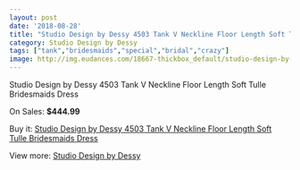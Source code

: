 ```yaml
---
layout: post
date: '2018-08-28'
title: "Studio Design by Dessy 4503 Tank V Neckline Floor Length Soft Tulle Bridesmaids Dress"
category: Studio Design by Dessy
tags: ["tank","bridesmaids","special","bridal","crazy"]
image: http://img.eudances.com/18667-thickbox_default/studio-design-by-dessy-4503-tank-v-neckline-floor-length-soft-tulle-bridesmaids-dress.jpg
---
```

Studio Design by Dessy 4503 Tank V Neckline Floor Length Soft Tulle Bridesmaids Dress

On Sales: **$444.99**
<a href="https://www.eudances.com/en/studio-design-by-dessy/5550-studio-design-by-dessy-4503-tank-v-neckline-floor-length-soft-tulle-bridesmaids-dress.html"><amp-img layout="responsive" width="600" height="600" src="//img.eudances.com/18667-thickbox_default/studio-design-by-dessy-4503-tank-v-neckline-floor-length-soft-tulle-bridesmaids-dress.jpg" alt="Studio Design by Dessy 4503 Tank V Neckline Floor Length Soft Tulle Bridesmaids Dress 0" /></a>
<a href="https://www.eudances.com/en/studio-design-by-dessy/5550-studio-design-by-dessy-4503-tank-v-neckline-floor-length-soft-tulle-bridesmaids-dress.html"><amp-img layout="responsive" width="600" height="600" src="//img.eudances.com/18668-thickbox_default/studio-design-by-dessy-4503-tank-v-neckline-floor-length-soft-tulle-bridesmaids-dress.jpg" alt="Studio Design by Dessy 4503 Tank V Neckline Floor Length Soft Tulle Bridesmaids Dress 1" /></a>

Buy it: [Studio Design by Dessy 4503 Tank V Neckline Floor Length Soft Tulle Bridesmaids Dress](https://www.eudances.com/en/studio-design-by-dessy/5550-studio-design-by-dessy-4503-tank-v-neckline-floor-length-soft-tulle-bridesmaids-dress.html "Studio Design by Dessy 4503 Tank V Neckline Floor Length Soft Tulle Bridesmaids Dress")

View more: [Studio Design by Dessy](https://www.eudances.com/en/97-studio-design-by-dessy "Studio Design by Dessy")